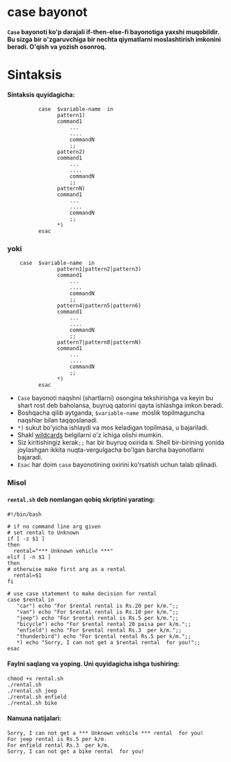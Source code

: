 # case bayonot

#### ```Case``` bayonoti ko'p darajali if-then-else-fi bayonotiga yaxshi muqobildir. Bu sizga bir o'zgaruvchiga bir nechta qiymatlarni moslashtirish imkonini beradi. O'qish va yozish osonroq.


# Sintaksis

#### Sintaksis quyidagicha:

```
          case  $variable-name  in
                pattern1)       
     		    command1
                    ...
                    ....
                    commandN
                    ;;
                pattern2)
     		    command1
                    ...
                    ....
                    commandN
                    ;;            
                patternN)       
     		    command1
                    ...
                    ....
                    commandN
                    ;;
                *)              
          esac 
```


### yoki


```
    case  $variable-name  in
                pattern1|pattern2|pattern3)       
     		    command1
                    ...
                    ....
                    commandN
                    ;;
                pattern4|pattern5|pattern6)
     		    command1
                    ...
                    ....
                    commandN
                    ;;            
                pattern7|pattern8|patternN)       
     		    command1
                    ...
                    ....
                    commandN
                    ;;
                *)              
          esac 
```

- ```Case``` bayonoti naqshni (shartlarni) osongina tekshirishga va keyin bu shart rost deb baholansa, buyruq qatorini qayta ishlashga imkon beradi.
- Boshqacha qilib aytganda, ```$variable-name ```moslik topilmaguncha naqshlar bilan taqqoslanadi.
- ```*)``` sukut bo'yicha ishlaydi va mos keladigan topilmasa, u bajariladi.
- Shakl [ wildcards](https://bash.cyberciti.biz/guide/Wildcards) belgilarni o'z ichiga olishi mumkin.
- Siz kiritishingiz kerak```;;``` har bir buyruq oxirida ```N```. Shell bir-birining yonida joylashgan ikkita nuqta-vergulgacha bo'lgan barcha bayonotlarni bajaradi.
- ```Esac``` har doim ```case``` bayonotining oxirini ko'rsatish uchun talab qilinadi.


### Misol

#### ```rental.sh``` deb nomlangan qobiq skriptini yarating:

```
#!/bin/bash

# if no command line arg given
# set rental to Unknown
if [ -z $1 ]
then
  rental="*** Unknown vehicle ***"
elif [ -n $1 ]
then
# otherwise make first arg as a rental
  rental=$1
fi

# use case statement to make decision for rental
case $rental in
   "car") echo "For $rental rental is Rs.20 per k/m.";;
   "van") echo "For $rental rental is Rs.10 per k/m.";;
   "jeep") echo "For $rental rental is Rs.5 per k/m.";;
   "bicycle") echo "For $rental rental 20 paisa per k/m.";;
   "enfield") echo "For $rental rental Rs.3  per k/m.";;
   "thunderbird") echo "For $rental rental Rs.5 per k/m.";;
   *) echo "Sorry, I can not get a $rental rental  for you!";;
esac
```


#### Faylni saqlang va yoping. Uni quyidagicha ishga tushiring:

```
chmod +x rental.sh
./rental.sh 
./rental.sh jeep
./rental.sh enfield
./rental.sh bike
```


#### Namuna natijalari:

```
Sorry, I can not get a *** Unknown vehicle *** rental  for you!
For jeep rental is Rs.5 per k/m.
For enfield rental Rs.3  per k/m.
Sorry, I can not get a bike rental  for you!
``` 